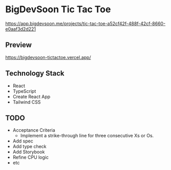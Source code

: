 # BigDevSoon Tic Tac Toe

https://app.bigdevsoon.me/projects/tic-tac-toe-a52cf42f-488f-42cf-8660-e0aaf3d2d221

## Preview

https://bigdevsoon-tictactoe.vercel.app/

## Technology Stack

- React
- TypeScript
- Create React App
- Tailwind CSS

## TODO

- Acceptance Criteria
  - Implement a strike-through line for three consecutive Xs or Os.
- Add spec
- Add type check
- Add Storybook
- Refine CPU logic
- etc
